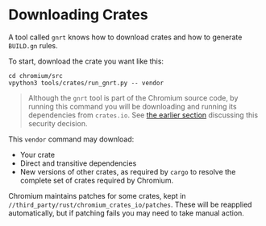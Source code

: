 # Downloading Crates

A tool called `gnrt` knows how to download crates and how to generate `BUILD.gn`
rules.

To start, download the crate you want like this:

```shell
cd chromium/src
vpython3 tools/crates/run_gnrt.py -- vendor
```

> Although the `gnrt` tool is part of the Chromium source code,
> by running this command you will be downloading and running its dependencies
> from `crates.io`. See [the earlier section][0] discussing this security
> decision.

This `vendor` command may download:
* Your crate
* Direct and transitive dependencies
* New versions of other crates, as required by `cargo` to resolve
  the complete set of crates required by Chromium.

Chromium maintains patches for some crates, kept in
`//third_party/rust/chromium_crates_io/patches`. These will be reapplied
automatically, but if patching fails you may need to take manual action.


[0]: ../cargo.md